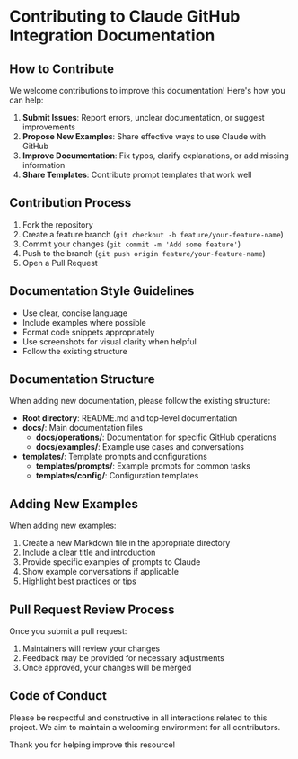 # Contributing to Claude GitHub Integration Documentation

## How to Contribute

We welcome contributions to improve this documentation! Here's how you can help:

1. **Submit Issues**: Report errors, unclear documentation, or suggest improvements
2. **Propose New Examples**: Share effective ways to use Claude with GitHub
3. **Improve Documentation**: Fix typos, clarify explanations, or add missing information
4. **Share Templates**: Contribute prompt templates that work well

## Contribution Process

1. Fork the repository
2. Create a feature branch (`git checkout -b feature/your-feature-name`)
3. Commit your changes (`git commit -m 'Add some feature'`)
4. Push to the branch (`git push origin feature/your-feature-name`)
5. Open a Pull Request

## Documentation Style Guidelines

- Use clear, concise language
- Include examples where possible
- Format code snippets appropriately
- Use screenshots for visual clarity when helpful
- Follow the existing structure

## Documentation Structure

When adding new documentation, please follow the existing structure:

- **Root directory**: README.md and top-level documentation
- **docs/**: Main documentation files
  - **docs/operations/**: Documentation for specific GitHub operations
  - **docs/examples/**: Example use cases and conversations
- **templates/**: Template prompts and configurations
  - **templates/prompts/**: Example prompts for common tasks
  - **templates/config/**: Configuration templates

## Adding New Examples

When adding new examples:

1. Create a new Markdown file in the appropriate directory
2. Include a clear title and introduction
3. Provide specific examples of prompts to Claude
4. Show example conversations if applicable
5. Highlight best practices or tips

## Pull Request Review Process

Once you submit a pull request:

1. Maintainers will review your changes
2. Feedback may be provided for necessary adjustments
3. Once approved, your changes will be merged

## Code of Conduct

Please be respectful and constructive in all interactions related to this project. We aim to maintain a welcoming environment for all contributors.

Thank you for helping improve this resource!
